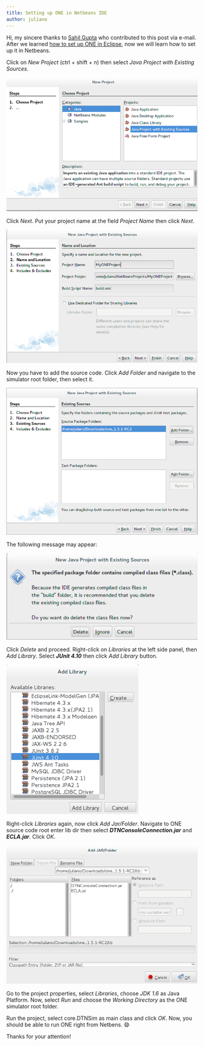 ```yaml
---
title: Setting up ONE in Netbeans IDE
author: juliano
---
```


Hi, my sincere thanks to [Sahil Gupta](https://sites.google.com/site/sahilgupta221231/file-cabinet) who contributed to this post via e-mail.
After we learned [how to set up ONE in Eclipse](/setting-up-ONE-in-eclipse), now we will learn how to set up it in Netbeans.

Click on *New Project* (ctrl + shift + n)  then select *Java Project with Existing Sources*.

![New Java Project](/assets/new_java_project_netbeans.png)

Click *Next*. Put your project name at the field *Project Name* then click *Next*.

![Project Configuration](/assets/project_config_netbeans.png)

Now you have to add the source code. Click *Add Folder* and navigate to the simulator root folder, then select it.

![Project Configuration](/assets/project_config_2_netbeans.png)

The following message may appear:

![Project Configuration](/assets/netbeans_message.png)

Click *Delete* and proceed. Right-click on *Libraries* at the left side panel, then *Add Library*. Select ***JUnit 4.10*** then click *Add Library* button.

![Add Library](/assets/add_library_netbeans.png)

Right-click *Libraries* again, now click *Add Jar/Folder*. Navigate to ONE source code root enter lib dir then select ***DTNConsoleConnection.jar*** and ***ECLA.jar***. Click *OK*.

![Add Library](/assets/add_jar_netbeans.png)

Go to the project properties, select *Libraries*, choose *JDK 1.6* as Java Platform. Now, select *Run* and choose the *Working Directory* as the ONE simulator root folder.
	
Run the project, select core.DTNSim as main class and click *OK*.
Now, you should be able to run ONE right from Netbens. :smile:

Thanks for your attention!


